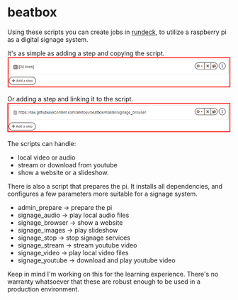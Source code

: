 # beatbox
Using these scripts you can create jobs in [rundeck](https://github.com/rundeck/rundeck), to utilize a raspberry pi as a digital signage system.

It's as simple as adding a step and copying the script.
![alt text](https://github.com/aristosv/beatbox/blob/master/example1.png)

Or adding a step and linking it to the script.
![alt text](https://github.com/aristosv/beatbox/blob/master/example2.png)

The scripts can handle:
- local video or audio
- stream or download from youtube
- show a website or a slideshow. 

There is also a script that prepares the pi. It installs all dependencies, and configures a few parameters more suitable for a signage system.

- admin_prepare -> prepare the pi
- signage_audio -> play local audio files
- signage_browser -> show a website
- signage_images -> play slideshow
- signage_stop -> stop signage services
- signage_stream -> stream youtube video
- signage_video -> play local video files
- signage_youtube -> download and play youtube video

Keep in mind I'm working on this for the learning experience. There's no warranty whatsoever that these are robust enough to be used in a production environment.
